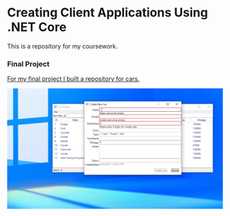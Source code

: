 # Creating Client Applications Using .NET Core

This is a repository for my coursework.

### Final Project
[For my final project I built a repository for cars.](https://youtu.be/MSGhX5sDaK0)

![picture](https://github.com/larspassic/Creating-Client-Applications-Using-.NET-Core/blob/main/Homework/CarTracker/cartracker.png?raw=true)
